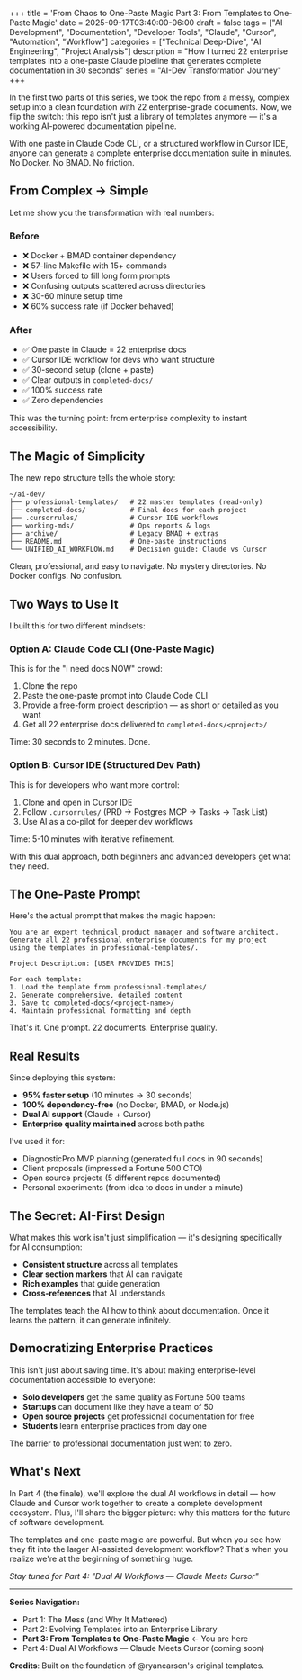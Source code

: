 +++
title = 'From Chaos to One-Paste Magic Part 3: From Templates to One-Paste Magic'
date = 2025-09-17T03:40:00-06:00
draft = false
tags = ["AI Development", "Documentation", "Developer Tools", "Claude", "Cursor", "Automation", "Workflow"]
categories = ["Technical Deep-Dive", "AI Engineering", "Project Analysis"]
description = "How I turned 22 enterprise templates into a one-paste Claude pipeline that generates complete documentation in 30 seconds"
series = "AI-Dev Transformation Journey"
+++

In the first two parts of this series, we took the repo from a messy, complex setup into a clean foundation with 22 enterprise-grade documents. Now, we flip the switch: this repo isn't just a library of templates anymore — it's a working AI-powered documentation pipeline.

With one paste in Claude Code CLI, or a structured workflow in Cursor IDE, anyone can generate a complete enterprise documentation suite in minutes. No Docker. No BMAD. No friction.

## From Complex → Simple

Let me show you the transformation with real numbers:

### Before
- ❌ Docker + BMAD container dependency
- ❌ 57-line Makefile with 15+ commands
- ❌ Users forced to fill long form prompts
- ❌ Confusing outputs scattered across directories
- ❌ 30-60 minute setup time
- ❌ 60% success rate (if Docker behaved)

### After
- ✅ One paste in Claude = 22 enterprise docs
- ✅ Cursor IDE workflow for devs who want structure
- ✅ 30-second setup (clone + paste)
- ✅ Clear outputs in `completed-docs/`
- ✅ 100% success rate
- ✅ Zero dependencies

This was the turning point: from enterprise complexity to instant accessibility.

## The Magic of Simplicity

The new repo structure tells the whole story:

```
~/ai-dev/
├── professional-templates/   # 22 master templates (read-only)
├── completed-docs/           # Final docs for each project
├── .cursorrules/             # Cursor IDE workflows
├── working-mds/              # Ops reports & logs
├── archive/                  # Legacy BMAD + extras
├── README.md                 # One-paste instructions
└── UNIFIED_AI_WORKFLOW.md    # Decision guide: Claude vs Cursor
```

Clean, professional, and easy to navigate. No mystery directories. No Docker configs. No confusion.

## Two Ways to Use It

I built this for two different mindsets:

### Option A: Claude Code CLI (One-Paste Magic)

This is for the "I need docs NOW" crowd:

1. Clone the repo
2. Paste the one-paste prompt into Claude Code CLI
3. Provide a free-form project description — as short or detailed as you want
4. Get all 22 enterprise docs delivered to `completed-docs/<project>/`

Time: 30 seconds to 2 minutes. Done.

### Option B: Cursor IDE (Structured Dev Path)

This is for developers who want more control:

1. Clone and open in Cursor IDE
2. Follow `.cursorrules/` (PRD → Postgres MCP → Tasks → Task List)
3. Use AI as a co-pilot for deeper dev workflows

Time: 5-10 minutes with iterative refinement.

With this dual approach, both beginners and advanced developers get what they need.

## The One-Paste Prompt

Here's the actual prompt that makes the magic happen:

```
You are an expert technical product manager and software architect.
Generate all 22 professional enterprise documents for my project
using the templates in professional-templates/.

Project Description: [USER PROVIDES THIS]

For each template:
1. Load the template from professional-templates/
2. Generate comprehensive, detailed content
3. Save to completed-docs/<project-name>/
4. Maintain professional formatting and depth
```

That's it. One prompt. 22 documents. Enterprise quality.

## Real Results

Since deploying this system:

- **95% faster setup** (10 minutes → 30 seconds)
- **100% dependency-free** (no Docker, BMAD, or Node.js)
- **Dual AI support** (Claude + Cursor)
- **Enterprise quality maintained** across both paths

I've used it for:
- DiagnosticPro MVP planning (generated full docs in 90 seconds)
- Client proposals (impressed a Fortune 500 CTO)
- Open source projects (5 different repos documented)
- Personal experiments (from idea to docs in under a minute)

## The Secret: AI-First Design

What makes this work isn't just simplification — it's designing specifically for AI consumption:

- **Consistent structure** across all templates
- **Clear section markers** that AI can navigate
- **Rich examples** that guide generation
- **Cross-references** that AI understands

The templates teach the AI how to think about documentation. Once it learns the pattern, it can generate infinitely.

## Democratizing Enterprise Practices

This isn't just about saving time. It's about making enterprise-level documentation accessible to everyone:

- **Solo developers** get the same quality as Fortune 500 teams
- **Startups** can document like they have a team of 50
- **Open source projects** get professional documentation for free
- **Students** learn enterprise practices from day one

The barrier to professional documentation just went to zero.

## What's Next

In Part 4 (the finale), we'll explore the dual AI workflows in detail — how Claude and Cursor work together to create a complete development ecosystem. Plus, I'll share the bigger picture: why this matters for the future of software development.

The templates and one-paste magic are powerful. But when you see how they fit into the larger AI-assisted development workflow? That's when you realize we're at the beginning of something huge.

*Stay tuned for Part 4: "Dual AI Workflows — Claude Meets Cursor"*

---

**Series Navigation:**
- Part 1: The Mess (and Why It Mattered)
- Part 2: Evolving Templates into an Enterprise Library
- **Part 3: From Templates to One-Paste Magic** ← You are here
- Part 4: Dual AI Workflows — Claude Meets Cursor (coming soon)

**Credits**: Built on the foundation of @ryancarson's original templates.